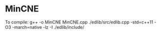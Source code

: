 # MinCNE
To compile:
g++ -o MinCNE MinCNE.cpp ./edlib/src/edlib.cpp -std=c++11 -O3 -march=native -lz -I ./edlib/include/
